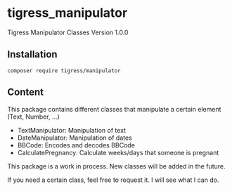 # tigress_manipulator
Tigress Manipulator Classes
Version 1.0.0

## Installation
```
composer require tigress/manipulator
```

## Content
This package contains different classes that manipulate a certain element (Text, Number, ...)
- TextManipulator: Manipulation of text
- DateManipulator: Manipulation of dates
- BBCode: Encodes and decodes BBCode
- CalculatePregnancy: Calculate weeks/days that someone is pregnant

This package is a work in process. New classes will be added in the future.

If you need a certain class, feel free to request it. I will see what I can do.